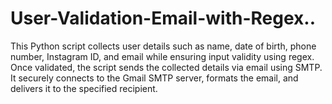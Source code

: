 # User-Validation-Email-with-Regex..
This Python script collects user details such as name, date of birth, phone number, Instagram ID, and email while ensuring input validity using regex. Once validated, the script sends the collected details via email using SMTP. It securely connects to the Gmail SMTP server, formats the email, and delivers it to the specified recipient.

